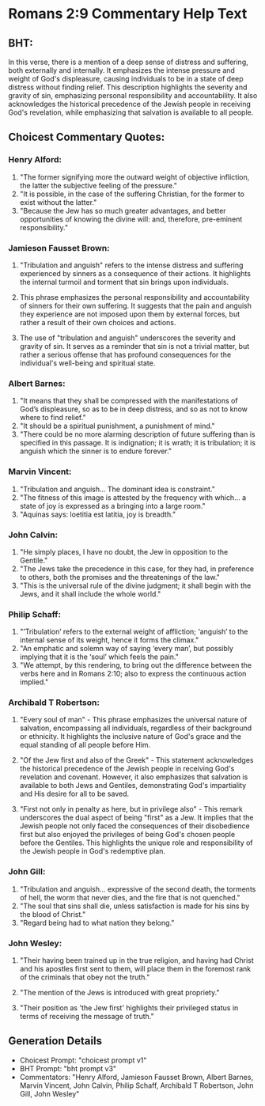 # Romans 2:9 Commentary Help Text

## BHT:
In this verse, there is a mention of a deep sense of distress and suffering, both externally and internally. It emphasizes the intense pressure and weight of God's displeasure, causing individuals to be in a state of deep distress without finding relief. This description highlights the severity and gravity of sin, emphasizing personal responsibility and accountability. It also acknowledges the historical precedence of the Jewish people in receiving God's revelation, while emphasizing that salvation is available to all people.

## Choicest Commentary Quotes:
### Henry Alford:
1. "The former signifying more the outward weight of objective infliction, the latter the subjective feeling of the pressure."
2. "It is possible, in the case of the suffering Christian, for the former to exist without the latter."
3. "Because the Jew has so much greater advantages, and better opportunities of knowing the divine will: and, therefore, pre-eminent responsibility."

### Jamieson Fausset Brown:
1. "Tribulation and anguish" refers to the intense distress and suffering experienced by sinners as a consequence of their actions. It highlights the internal turmoil and torment that sin brings upon individuals.

2. This phrase emphasizes the personal responsibility and accountability of sinners for their own suffering. It suggests that the pain and anguish they experience are not imposed upon them by external forces, but rather a result of their own choices and actions.

3. The use of "tribulation and anguish" underscores the severity and gravity of sin. It serves as a reminder that sin is not a trivial matter, but rather a serious offense that has profound consequences for the individual's well-being and spiritual state.

### Albert Barnes:
1. "It means that they shall be compressed with the manifestations of God’s displeasure, so as to be in deep distress, and so as not to know where to find relief."
2. "It should be a spiritual punishment, a punishment of mind."
3. "There could be no more alarming description of future suffering than is specified in this passage. It is indignation; it is wrath; it is tribulation; it is anguish which the sinner is to endure forever."

### Marvin Vincent:
1. "Tribulation and anguish... The dominant idea is constraint." 
2. "The fitness of this image is attested by the frequency with which... a state of joy is expressed as a bringing into a large room." 
3. "Aquinas says: loetitia est latitia, joy is breadth."

### John Calvin:
1. "He simply places, I have no doubt, the Jew in opposition to the Gentile."
2. "The Jews take the precedence in this case, for they had, in preference to others, both the promises and the threatenings of the law."
3. "This is the universal rule of the divine judgment; it shall begin with the Jews, and it shall include the whole world."

### Philip Schaff:
1. "‘Tribulation’ refers to the external weight of affliction; ‘anguish’ to the internal sense of its weight, hence it forms the climax."
2. "An emphatic and solemn way of saying ‘every man’, but possibly implying that it is the ‘soul’ which feels the pain."
3. "We attempt, by this rendering, to bring out the difference between the verbs here and in Romans 2:10; also to express the continuous action implied."

### Archibald T Robertson:
1. "Every soul of man" - This phrase emphasizes the universal nature of salvation, encompassing all individuals, regardless of their background or ethnicity. It highlights the inclusive nature of God's grace and the equal standing of all people before Him.

2. "Of the Jew first and also of the Greek" - This statement acknowledges the historical precedence of the Jewish people in receiving God's revelation and covenant. However, it also emphasizes that salvation is available to both Jews and Gentiles, demonstrating God's impartiality and His desire for all to be saved.

3. "First not only in penalty as here, but in privilege also" - This remark underscores the dual aspect of being "first" as a Jew. It implies that the Jewish people not only faced the consequences of their disobedience first but also enjoyed the privileges of being God's chosen people before the Gentiles. This highlights the unique role and responsibility of the Jewish people in God's redemptive plan.

### John Gill:
1. "Tribulation and anguish... expressive of the second death, the torments of hell, the worm that never dies, and the fire that is not quenched."
2. "The soul that sins shall die, unless satisfaction is made for his sins by the blood of Christ."
3. "Regard being had to what nation they belong."

### John Wesley:
1. "Their having been trained up in the true religion, and having had Christ and his apostles first sent to them, will place them in the foremost rank of the criminals that obey not the truth."

2. "The mention of the Jews is introduced with great propriety."

3. "Their position as 'the Jew first' highlights their privileged status in terms of receiving the message of truth."


## Generation Details
- Choicest Prompt: "choicest prompt v1"
- BHT Prompt: "bht prompt v3"
- Commentators: "Henry Alford, Jamieson Fausset Brown, Albert Barnes, Marvin Vincent, John Calvin, Philip Schaff, Archibald T Robertson, John Gill, John Wesley"
